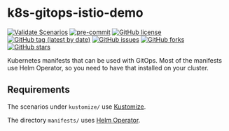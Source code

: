 # k8s-gitops-istio-demo

[![Validate Scenarios](https://github.com/bcochofel/k8s-gitops-istio-demo/workflows/Validate%20Scenarios/badge.svg)](https://github.com/bcochofel/k8s-gitops-istio-demo/blob/master/.github/workflows/validate.yml)
[![pre-commit](https://img.shields.io/badge/pre--commit-enabled-brightgreen?logo=pre-commit&logoColor=white)](https://github.com/pre-commit/pre-commit)
[![GitHub license](https://img.shields.io/github/license/bcochofel/k8s-gitops-istio-demo.svg)](https://github.com/bcochofel/k8s-gitops-istio-demo/blob/master/LICENSE)
[![GitHub tag (latest by date)](https://img.shields.io/github/v/tag/bcochofel/k8s-gitops-istio-demo)](https://github.com/bcochofel/k8s-gitops-istio-demo/tags)
[![GitHub issues](https://img.shields.io/github/issues/bcochofel/k8s-gitops-istio-demo.svg)](https://github.com/bcochofel/k8s-gitops-istio-demo/issues/)
[![GitHub forks](https://img.shields.io/github/forks/bcochofel/k8s-gitops-istio-demo.svg?style=social&label=Fork&maxAge=2592000)](https://github.com/bcochofel/k8s-gitops-istio-demo/network/)
[![GitHub stars](https://img.shields.io/github/stars/bcochofel/k8s-gitops-istio-demo.svg?style=social&label=Star&maxAge=2592000)](https://github.com/bcochofel/k8s-gitops-istio-demo/stargazers/)

Kubernetes manifests that can be used with GitOps.
Most of the manifests use Helm Operator, so you need to have that installed on your cluster.

## Requirements

The scenarios under `kustomize/` use [Kustomize](https://github.com/kubernetes-sigs/kustomize).

The directory `manifests/` uses [Helm Operator](https://github.com/fluxcd/helm-operator).
